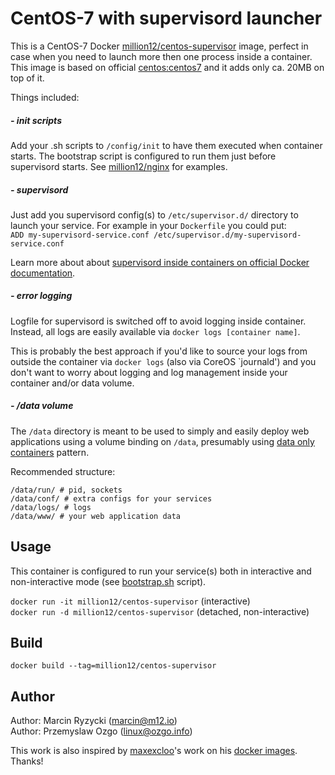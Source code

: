 # CentOS-7 with supervisord launcher

This is a CentOS-7 Docker [million12/centos-supervisor](https://registry.hub.docker.com/u/million12/centos-supervisor/) image, perfect in case when you need to launch more then one process inside a container. This image is based on official [centos:centos7](https://registry.hub.docker.com/_/centos/) and it adds only ca. 20MB on top of it.

Things included:

##### - init scripts

Add your .sh scripts to `/config/init` to have them executed when container starts. The bootstrap script is configured to run them just before supervisord starts. See [million12/nginx](https://github.com/million12/docker-nginx) for examples.

##### - supervisord

Just add you supervisord config(s) to `/etc/supervisor.d/` directory to launch your service. For example in your `Dockerfile` you could put:  
```ADD my-supervisord-service.conf /etc/supervisor.d/my-supervisord-service.conf```

Learn more about about [supervisord inside containers on official Docker documentation](https://docs.docker.com/articles/using_supervisord/).

##### - error logging

Logfile for supervisord is switched off to avoid logging inside container. Instead, all logs are easily available via `docker logs [container name]`.

This is probably the best approach if you'd like to source your logs from outside the container via `docker logs` (also via CoreOS `journald') and you don't want to worry about logging and log management inside your container and/or data volume.

##### - /data volume

The `/data` directory is meant to be used to simply and easily deploy web applications using a volume binding on `/data`, presumably using [data only containers](https://docs.docker.com/userguide/dockervolumes/) pattern.

Recommended structure:  
```
/data/run/ # pid, sockets
/data/conf/ # extra configs for your services
/data/logs/ # logs
/data/www/ # your web application data
```


## Usage

This container is configured to run your service(s) both in interactive and non-interactive mode (see [bootstrap.sh](config/init/bootstrap.sh) script).
  
`docker run -it million12/centos-supervisor` (interactive)  
`docker run -d million12/centos-supervisor` (detached, non-interactive)


## Build

`docker build --tag=million12/centos-supervisor`


## Author

Author: Marcin Ryzycki (<marcin@m12.io>)  
Author: Przemyslaw Ozgo (<linux@ozgo.info>)

This work is also inspired by [maxexcloo](https://github.com/maxexcloo)'s work on his [docker images](https://github.com/maxexcloo/Docker). Thanks!